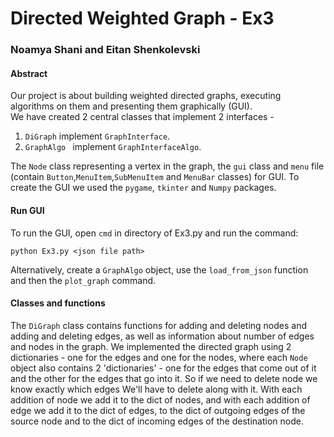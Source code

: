 # Directed Weighted Graph - Ex3
### Noamya Shani and Eitan Shenkolevski

#### Abstract
Our project is about building weighted directed graphs, executing algorithms on them and presenting them graphically (GUI).<br>
We have created 2 central classes that implement 2 interfaces - 
1. `DiGraph` implement `GraphInterface`.
2. `GraphAlgo ` implement `GraphInterfaceAlgo`.<br>

The `Node` class representing a vertex in the graph, the `gui` class and `menu` file (contain `Button`,`MenuItem`,`SubMenuItem` and `MenuBar` classes) for GUI.
To create the GUI we used the `pygame`, `tkinter` and `Numpy` packages.

#### Run GUI

To run the GUI, open `cmd` in directory of Ex3.py and run the command:<br>
```
python Ex3.py <json file path>
```
Alternatively, create a `GraphAlgo` object, use the `load_from_json` function and then the `plot_graph` command.
#### Classes and functions
The `DiGraph` class contains functions for adding and deleting nodes and adding and deleting edges,
as well as information about number of edges and nodes in the graph.
We implemented the directed graph using 2 dictionaries - one for the edges and one for the nodes,
where each `Node` object also contains 2 'dictionaries' - one for the edges that come out of it and the other for the edges that go into it.
So if we need to delete node we know exactly which edges We'll have to delete along with it. With each addition of node we add it to the dict of nodes,
and with each addition of edge we add it to the dict of edges, to the dict of outgoing edges of the source node and to the dict of incoming edges of the destination node.<br><br>


